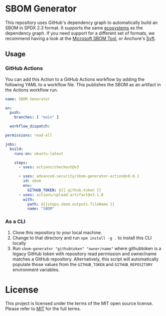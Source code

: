 # SBOM Generator

This repository uses GitHub's dependency graph to automatically build an SBOM in SPDX 2.3 format. It supports the same [ecosystems](https://docs.github.com/en/code-security/supply-chain-security/understanding-your-software-supply-chain/about-the-dependency-graph) as the dependency graph. If you need support for a different set of formats, we recommend having a look at the [Microsoft SBOM Tool](https://github.com/microsoft/sbom-tool), or Anchore's [Syft](https://github.com/anchore/syft). 

## Usage
### GitHub Actions

You can add this Action to a GitHub Actions workflow by adding the following YAML to a workflow file. This publishes the SBOM as an artifact in the Actions workflow run. 

```yaml
name: SBOM Generator

on:
  push:
    branches: [ "main" ]

  workflow_dispatch:

permissions: read-all

jobs:
  build:
    runs-on: ubuntu-latest

    steps:
      - uses: actions/checkout@v3

      - uses: advanced-security/sbom-generator-action@v0.0.1
        id: sbom
        env: 
          GITHUB_TOKEN: ${{ github.token }}
      - uses: actions/upload-artifact@v3.1.0
        with: 
          path: ${{steps.sbom.outputs.fileName }}
          name: "SBOM"
```

### As a CLI

1. Clone this repository to your local machine. 
2. Change to that directory and run `npm install -g .`  to install this CLI locally
2. Run `sbom-generator "githubtoken" "owner/name"` where githubtoken is a legacy GitHub token with repository read permission and owner/name matches a GitHub repository. Alternatively, this script will automatically populate those values from the `GITHUB_TOKEN` and `GITHUB_REPOSITORY` environment variables. 

# License
This project is licensed under the terms of the MIT open source license. Please refer to [MIT](LICENSE.md) for the full terms.
